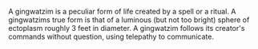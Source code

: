 A gingwatzim is a peculiar form of life created by a spell or a ritual. A gingwatzims true form is that of a luminous (but not too bright) sphere of ectoplasm roughly 3 feet in diameter. A gingwatzim follows its creator's commands without question, using telepathy to communicate.
